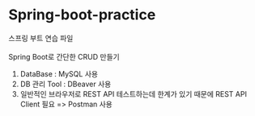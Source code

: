 # Spring-boot-practice
스프링 부트 연습 파일\
\
Spring Boot로 간단한 CRUD 만들기

1) DataBase : MySQL 사용
2) DB 관리 Tool : DBeaver 사용
3) 일반적인 브라우저로 REST API 테스트하는데 한계가 있기 때문에 REST API Client 필요 => Postman 사용
